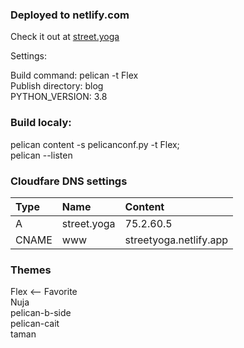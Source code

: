 ### Deployed to netlify.com

Check it out at [street.yoga](https://www.street.yoga)  

Settings:

Build command: pelican -t Flex  
Publish directory: blog  
PYTHON_VERSION: 3.8  


### Build localy: 

pelican content -s pelicanconf.py -t Flex\;   
pelican --listen

### Cloudfare DNS settings


| Type          | Name          | Content               |
|:------------- |:--------------|:----------------------|
| A             | street.yoga   | 75.2.60.5             |
| CNAME         | www           | streetyoga.netlify.app|



### Themes

Flex <-- Favorite  
Nuja  
pelican-b-side  
pelican-cait  
taman  


	
	

